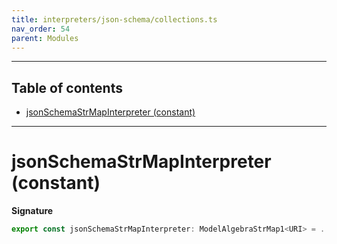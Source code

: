 ```yaml
---
title: interpreters/json-schema/collections.ts
nav_order: 54
parent: Modules
---
```


---

<h2 class="text-delta">Table of contents</h2>

- [jsonSchemaStrMapInterpreter (constant)](#jsonschemacollectioninterpreter-constant)

---

# jsonSchemaStrMapInterpreter (constant)

**Signature**

```ts
export const jsonSchemaStrMapInterpreter: ModelAlgebraStrMap1<URI> = ...
```
